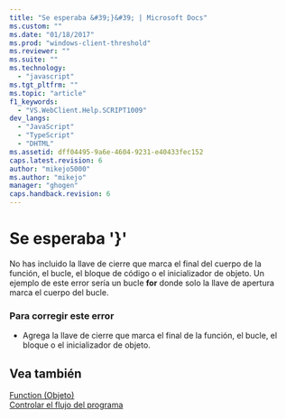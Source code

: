 ```yaml
---
title: "Se esperaba &#39;}&#39; | Microsoft Docs"
ms.custom: ""
ms.date: "01/18/2017"
ms.prod: "windows-client-threshold"
ms.reviewer: ""
ms.suite: ""
ms.technology: 
  - "javascript"
ms.tgt_pltfrm: ""
ms.topic: "article"
f1_keywords: 
  - "VS.WebClient.Help.SCRIPT1009"
dev_langs: 
  - "JavaScript"
  - "TypeScript"
  - "DHTML"
ms.assetid: dff04495-9a6e-4604-9231-e40433fec152
caps.latest.revision: 6
author: "mikejo5000"
ms.author: "mikejo"
manager: "ghogen"
caps.handback.revision: 6
---
```

# Se esperaba &#39;}&#39;
No has incluido la llave de cierre que marca el final del cuerpo de la función, el bucle, el bloque de código o el inicializador de objeto.  Un ejemplo de este error sería un bucle **for** donde solo la llave de apertura marca el cuerpo del bucle.  
  
### Para corregir este error  
  
-   Agrega la llave de cierre que marca el final de la función, el bucle, el bloque o el inicializador de objeto.  
  
## Vea también  
 [Function \(Objeto\)](../../javascript/reference/function-object-javascript.md)   
 [Controlar el flujo del programa](../../javascript/controlling-program-flow-javascript.md)